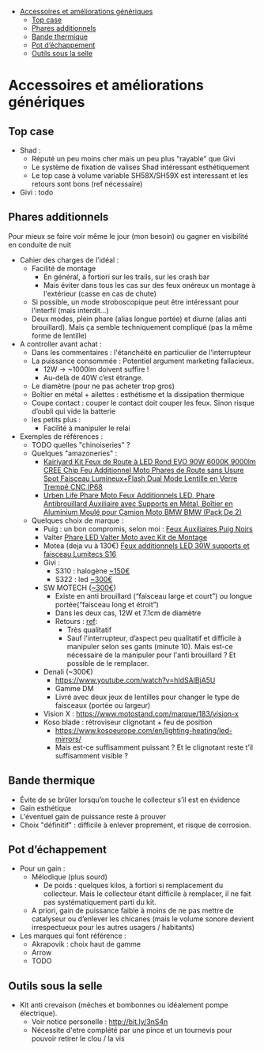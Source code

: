 <!-- START doctoc generated TOC please keep comment here to allow auto update -->
<!-- DON'T EDIT THIS SECTION, INSTEAD RE-RUN doctoc TO UPDATE -->

- [Accessoires et améliorations génériques](#accessoires-et-am%C3%A9liorations-g%C3%A9n%C3%A9riques)
  - [Top case](#top-case)
  - [Phares additionnels](#phares-additionnels)
  - [Bande thermique](#bande-thermique)
  - [Pot d’échappement](#pot-d%C3%A9chappement)
  - [Outils sous la selle](#outils-sous-la-selle)

<!-- END doctoc generated TOC please keep comment here to allow auto update -->

# Accessoires et améliorations génériques

## Top case
* Shad :
    * Réputé un peu moins cher mais un peu plus “rayable” que Givi
    * Le système de fixation de valises Shad intéressant esthétiquement
    * Le top case à volume variable SH58X/SH59X est interessant et les retours sont bons (ref nécessaire)
* Givi : todo

## Phares additionnels
Pour mieux se faire voir même le jour (mon besoin) ou gagner en visibilité en conduite de nuit
* Cahier des charges de l’idéal :
    * Facilité de montage
        * En général, à fortiori sur les trails, sur les crash bar
        * Mais éviter dans tous les cas sur des feux onéreux un montage à l'extérieur (casse en cas de chute)
    * Si possible, un mode stroboscopique peut être intéressant pour l’interfil (mais interdit…)
    * Deux modes, plein phare (alias longue portée) et diurne (alias anti brouillard). Mais ça semble techniquement compliqué (pas la même forme de lentille)
* A controller avant achat :
    * Dans les commentaires : l'étanchéité en particulier de l’interrupteur
    * La puissance consommée : Potentiel argument marketing fallacieux.
        * 12W -> ~1000lm doivent suffire !
        * Au-delà de 40W c’est étrange.
    * Le diamètre (pour ne pas acheter trop gros)
    * Boîtier en métal  + ailettes : esthétisme et la dissipation thermique
    * Coupe contact : couper le contact doit couper les feux. Sinon risque d’oubli qui vide la batterie
    * les petits plus :
        * Facilité à manipuler le relai
* Exemples de références :
    * TODO quelles "chinoiseries" ?
    * Quelques "amazoneries" :
        * [Kairiyard Kit Feux de Route à LED Rond EVO 90W 6000K 9000lm CREE Chip Feu Additionnel Moto Phares de Route sans Usure Spot Faisceau Lumineux+Flash Dual Mode Lentille en Verre Trempé CNC IP68](https://www.amazon.fr/gp/product/B088CZQNPT/ref=ox_sc_act_title_1?smid=A2NH7XEY4VZWA0&psc=1)
        * [Urben Life Phare Moto Feux Additionnels LED, Phare Antibrouillard Auxiliaire avec Supports en Métal, Boîtier en Aluminium Moulé pour Camion Moto BMW BMW (Pack De 2)](https://www.amazon.fr/Urben-Life-Additionnels-Antibrouillard-Auxiliaire/dp/B07YLTSPWG/)
    * Quelques choix de marque :
        * Puig : un bon compromis, selon moi : [Feux Auxiliaires Puig Noirs](https://www.24mx.fr/pieces-pour-motocross/phares_c345/ampoules_c154/feux-auxiliaires-puig-noirs_pid-PIA-172524?gclid=Cj0KCQiAkuP9BRCkARIsAKGLE8USNGKLy-Vf7wme8U13_dUzI1A3avofVJBgcrJjbDaNKl-cDVgDnRwaArFeEALw_wcB&gclsrc=aw.ds)
        * Valter [Phare LED Valter Moto avec Kit de Montage](https://www.xlmoto.fr/pieces-moto/electronique_c54/feux-avant_c153/phare-led-valter-moto-avec-kit-de-montage_pid-AR5600?gclid=Cj0KCQiAkuP9BRCkARIsAKGLE8UXuS8qZ_72f4zGsueHHG3Wc_dY2J-XASwOo2tv5J5Z_phUHb0yqyAaAs7uEALw_wcB&gclsrc=aw.ds)
        * Motea (deja vu à 130€) [Feux additionnels LED 30W supports et faisceau Lumitecs S16](https://www.motea.com/fr/feux-additionnels-led-30w-supports-et-faisceau-lumitecs-s16-121035-0)
        * Givi :
           * S310 : halogène [~150€](https://ixtem-moto.com/Feux-additionnels-moto-Givi-S310_p95728.html) 
           * S322 : led [~300€](https://ixtem-moto.com/Feux-additionnels-moto-leds-Givi-S322_p157575.html)
        * SW MOTECH ([~300€](https://sw-motech.com/fr/produits/securite/feux+additionnels/))
            * Existe en anti brouillard (“faisceau large et court”) ou longue portée(“faisceau long et étroit”)
            * Dans les deux cas, 12W et 7.1cm de diamètre
            * Retours : [ref](https://www.youtube.com/watch?v=9TPuZBskCRU):
                * Très qualitatif
                * Sauf l’interrupteur, d’aspect peu qualitatif et difficile à manipuler selon ses gants (minute 10). Mais est-ce nécessaire de la manipuler pour l'anti brouillard ? Et possible de le remplacer.
        * Denali (~300€)
            * https://www.youtube.com/watch?v=hIdSAlBjA5U
            * Gamme DM
            * Livré avec deux jeux de lentilles pour changer le type de faisceaux (portée ou largeur)
        * Vision X : https://www.motostand.com/marque/183/vision-x
        * Koso blade : rétroviseur clignotant + feu de position
            * https://www.kosoeurope.com/en/lighting-heating/led-mirrors/
            * Mais est-ce suffisamment puissant ? Et le clignotant reste t’il suffisamment visible ?




## Bande thermique
* Évite de se brûler lorsqu’on touche le collecteur s’il est en évidence
* Gain esthétique
* L'éventuel gain de puissance reste à prouver
* Choix "définitif" : difficile à enlever proprement, et risque de corrosion.

## Pot d’échappement
* Pour un gain :
    * Mélodique (plus sourd)
        * De poids : quelques kilos, à fortiori si remplacement du collecteur. Mais le collecteur étant difficile à remplacer, il ne fait pas systématiquement parti du kit.
    * A priori, gain de puissance faible à moins de ne pas mettre de catalyseur ou d’enlever les chicanes (mais le volume sonore devient irrespectueux pour les autres usagers / habitants)
* Les marques qui font référence :
    * Akrapovik : choix haut de gamme
    * Arrow
    * TODO
    
## Outils sous la selle
* Kit anti crevaison (mèches et bombonnes ou idéalement pompe électrique).
   * Voir notice personelle : http://bit.ly/3nS4n
   * Nécessite d'etre complété par une pince et un tournevis pour pouvoir retirer le clou / la vis

